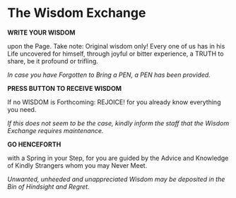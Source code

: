The Wisdom Exchange
===================

**WRITE YOUR WISDOM**

upon the Page.  Take note: Original wisdom only!  Every one of us
has in his Life uncovered for himself, through joyful or bitter 
experience, a TRUTH to share, be it profound or trifling.

*In case you have Forgotten to Bring a PEN, a PEN has been provided.*

**PRESS BUTTON TO RECEIVE WISDOM**

If no WISDOM is Forthcoming: REJOICE! for you
already know everything you need. 

*If this does not seem to be the case, kindly inform the staff
that the Wisdom Exchange requires maintenance.* 

**GO HENCEFORTH**

with a Spring in your Step, for you are guided by the Advice and 
Knowledge of Kindly Strangers whom you may Never Meet. 

*Unwanted, unheeded and unappreciated Wisdom may be 
deposited in the Bin of Hindsight and Regret.*

